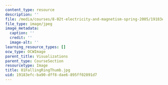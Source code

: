 ```yaml
---
content_type: resource
description: ''
file: /media/courses/8-02t-electricity-and-magnetism-spring-2005/19183efcba90dff8dae6895ff02891d7_01FallingRingThumb.jpg
file_type: image/jpeg
image_metadata:
  caption: ''
  credit: ''
  image-alt: ''
learning_resource_types: []
ocw_type: OCWImage
parent_title: Visualizations
parent_type: CourseSection
resourcetype: Image
title: 01FallingRingThumb.jpg
uid: 19183efc-ba90-dff8-dae6-895ff02891d7
---
```

